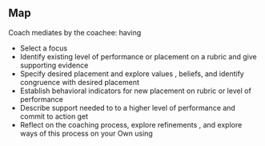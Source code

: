 ## Map

Coach mediates by the coachee: having

- Select a focus
- Identify existing level of performance or placement on a rubric and give supporting evidence
- Specify desired placement and explore values , beliefs, and identify congruence with desired placement
- Establish behavioral indicators for new placement on rubric or level of performance
- Describe support needed to to a higher level of performance and commit to action get
- Reflect on the coaching process, explore refinements , and explore ways of this process on your Own using